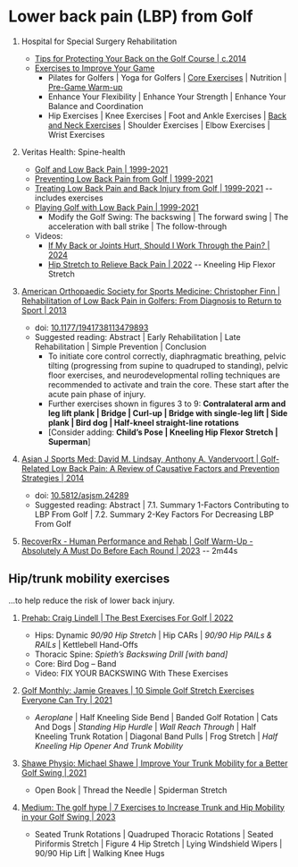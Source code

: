 # Lower back pain (LBP) from Golf

1. Hospital for Special Surgery Rehabilitation
   - [Tips for Protecting Your Back on the Golf Course | c.2014](https://www.hss.edu/golfportal/tips-for-protecting-your-back-on-the-golf-course.htm)
   - [Exercises to Improve Your Game](https://www.hss.edu/golfportal/improve-your-game-exercises.htm)
     * Pilates for Golfers | Yoga for Golfers | [Core Exercises](https://www.hss.edu/golfportal/improve-your-game-core-exercises.htm) |
       Nutrition | [Pre-Game Warm-up](https://www.hss.edu/golfportal/improve-your-game-warm-up.htm)
     * Enhance Your Flexibility | Enhance Your Strength | Enhance Your Balance and Coordination
     * Hip Exercises | Knee Exercises | Foot and Ankle Exercises | [Back and Neck Exercises](https://www.hss.edu/golfportal/improve-your-game-back.htm) |
       Shoulder Exercises | Elbow Exercises | Wrist Exercises


1. Veritas Health: Spine-health
   - [Golf and Low Back Pain | 1999-2021](https://www.spine-health.com/conditions/sports-and-spine-injuries/golf-and-low-back-pain)
   - [Preventing Low Back Pain from Golf | 1999-2021](https://www.spine-health.com/conditions/sports-and-spine-injuries/preventing-low-back-pain-golf)
   - [Treating Low Back Pain and Back Injury from Golf | 1999-2021](https://www.spine-health.com/conditions/sports-and-spine-injuries/treating-low-back-pain-and-back-injury-golf) -- includes exercises
   - [Playing Golf with Low Back Pain | 1999-2021](https://www.spine-health.com/conditions/sports-and-spine-injuries/playing-golf-low-back-pain)
     * Modify the Golf Swing: The backswing | The forward swing | The acceleration with ball strike | The follow-through
   - Videos:
     * [If My Back or Joints Hurt, Should I Work Through the Pain? | 2024](https://www.spine-health.com/video/video-if-my-back-or-joints-hurt-should-i-work-through-pain)
     * [Hip Stretch to Relieve Back Pain | 2022](https://www.spine-health.com/video/hip-stretch-relieve-back-pain-video) -- Kneeling Hip Flexor Stretch

1. [American Orthopaedic Society for Sports Medicine: Christopher Finn | Rehabilitation of Low Back Pain in Golfers: From Diagnosis to Return to Sport | 2013](https://pmc.ncbi.nlm.nih.gov/articles/PMC3899905/)
   - doi: [10.1177/1941738113479893](https://doi.org/10.1177/1941738113479893)
   - Suggested reading: Abstract | Early Rehabilitation | Late Rehabilitation | Simple Prevention | Conclusion
     * To initiate core control correctly, diaphragmatic breathing, pelvic tilting (progressing from supine
       to quadruped to standing), pelvic floor exercises, and neurodevelopmental rolling techniques are
       recommended to activate and train the core. These start after the acute pain phase of injury.
     * Further exercises shown in figures 3 to 9: **Contralateral arm and leg lift plank | Bridge | Curl-up |
       Bridge with single-leg lift | Side plank | Bird dog | Half-kneel straight-line rotations**
     * [Consider adding: **Child’s Pose | Kneeling Hip Flexor Stretch | Superman**]


1. [Asian J Sports Med: David M. Lindsay, Anthony A. Vandervoort | Golf-Related Low Back Pain: A Review of Causative Factors and Prevention Strategies | 2014](https://pmc.ncbi.nlm.nih.gov/articles/PMC4335481/)
   - doi: [10.5812/asjsm.24289](https://doi.org/10.5812/asjsm.24289)
   - Suggested reading: Abstract | 7.1. Summary 1-Factors Contributing to LBP From Golf | 7.2. Summary 2-Key Factors For Decreasing LBP From Golf

1. [RecoverRx - Human Performance and Rehab | Golf Warm-Up - Absolutely A Must Do Before Each Round | 2023](https://www.youtube.com/watch?v=AGo9NKr1rv4) -- 2m44s


## Hip/trunk mobility exercises

...to help reduce the risk of lower back injury.

1. [Prehab: Craig Lindell | The Best Exercises For Golf | 2022](https://theprehabguys.com/best-exercises-for-golf/)
   - Hips: Dynamic *90/90 Hip Stretch* | Hip CARs | *90/90 Hip PAILs & RAILs* | Kettlebell Hand-Offs
   - Thoracic Spine: *Spieth’s Backswing Drill [with band]*
   - Core: Bird Dog – Band
   - Video: FIX YOUR BACKSWING With These Exercises

1. [Golf Monthly: Jamie Greaves | 10 Simple Golf Stretch Exercises Everyone Can Try | 2021](https://www.golfmonthly.com/features/the-game/10-simple-golf-stretch-exercises-everyone-can-try-249068)
   - *Aeroplane* | Half Kneeling Side Bend | Banded Golf Rotation | Cats And Dogs | *Standing Hip Hurdle* | *Wall Reach Through* |
     Half Kneeling Trunk Rotation | Diagonal Band Pulls | Frog Stretch | *Half Kneeling Hip Opener And Trunk Mobility*

1. [Shawe Physio: Michael Shawe | Improve Your Trunk Mobility for a Better Golf Swing | 2021](https://www.shawephysio.com/improve-your-trunk-mobility-for-a-better-golf-swing/)
   - Open Book | Thread the Needle | Spiderman Stretch

1. [Medium: The golf hype | 7 Exercises to Increase Trunk and Hip Mobility in your Golf Swing | 2023](https://medium.com/@thegolfhype.com/7-exercises-to-increase-trunk-and-hip-mobility-in-your-golf-swing-2fe4952b40ff)
   - Seated Trunk Rotations | Quadruped Thoracic Rotations | Seated Piriformis Stretch |
     Figure 4 Hip Stretch | Lying Windshield Wipers | 90/90 Hip Lift | Walking Knee Hugs

